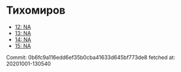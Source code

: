 # Тихомиров
- [12: NA](12.md)
- [13: NA](13.md)
- [14: NA](14.md)
- [15: NA](15.md)

Commit: 0b6fc9a116edd6ef35b0cba41633d645bf773de8
 fetched at: 20201001-130540
